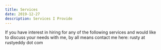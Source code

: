 ```yaml
---
title: Services
date: 2019-12-27
description: Services I Provide
---
```


If you have interest in hiring for any of the following services
and would like to discuss your needs with me, by all means contact me
here: rusty at rustyeddy dot com

